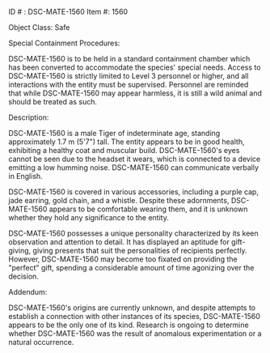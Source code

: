 ID # : DSC-MATE-1560
Item #: 1560

Object Class: Safe

Special Containment Procedures:

DSC-MATE-1560 is to be held in a standard containment chamber which has been converted to accommodate the species' special needs. Access to DSC-MATE-1560 is strictly limited to Level 3 personnel or higher, and all interactions with the entity must be supervised. Personnel are reminded that while DSC-MATE-1560 may appear harmless, it is still a wild animal and should be treated as such.

Description:

DSC-MATE-1560 is a male Tiger of indeterminate age, standing approximately 1.7 m (5'7") tall. The entity appears to be in good health, exhibiting a healthy coat and muscular build. DSC-MATE-1560's eyes cannot be seen due to the headset it wears, which is connected to a device emitting a low humming noise. DSC-MATE-1560 can communicate verbally in English.

DSC-MATE-1560 is covered in various accessories, including a purple cap, jade earring, gold chain, and a whistle. Despite these adornments, DSC-MATE-1560 appears to be comfortable wearing them, and it is unknown whether they hold any significance to the entity.

DSC-MATE-1560 possesses a unique personality characterized by its keen observation and attention to detail. It has displayed an aptitude for gift-giving, giving presents that suit the personalities of recipients perfectly. However, DSC-MATE-1560 may become too fixated on providing the "perfect" gift, spending a considerable amount of time agonizing over the decision. 

Addendum:

DSC-MATE-1560's origins are currently unknown, and despite attempts to establish a connection with other instances of its species, DSC-MATE-1560 appears to be the only one of its kind. Research is ongoing to determine whether DSC-MATE-1560 was the result of anomalous experimentation or a natural occurrence.
